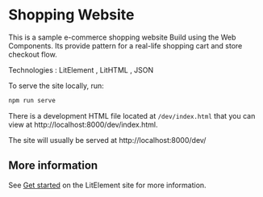# Shopping Website

This is a sample e-commerce shopping website Build using the Web Components. Its provide pattern for a real-life shopping cart and store checkout flow.

Technologies : LitElement , LitHTML , JSON


To serve the site locally, run:


```bash
npm run serve
```

There is a development HTML file located at `/dev/index.html` that you can view at http://localhost:8000/dev/index.html.


The site will usually be served at http://localhost:8000/dev/



## More information

See [Get started](https://lit-element.polymer-project.org/guide/start) on the LitElement site for more information.
